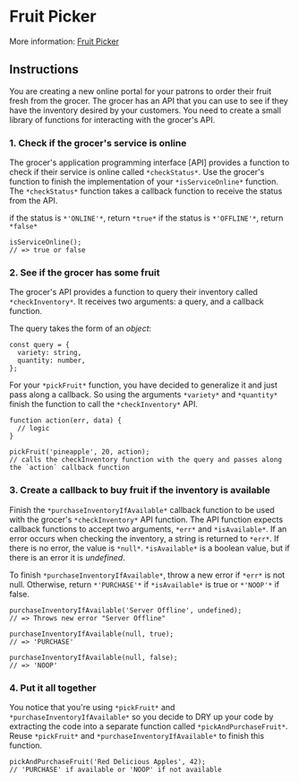 # Fruit Picker

More information: [Fruit Picker](https://exercism.org/tracks/javascript/exercises/fruit-picker)

## Instructions

You are creating a new online portal for your patrons to order their fruit fresh from the grocer. The grocer has an API that you can use to see if they have the inventory desired by your customers. You need to create a small library of functions for interacting with the grocer's API.

### 1. Check if the grocer's service is online

The grocer's application programming interface [API] provides a function to check if their service is online called `*checkStatus*`. Use the grocer's function to finish the implementation of your `*isServiceOnline*` function. The `*checkStatus*` function takes a callback function to receive the status from the API.

if the status is `*'ONLINE'*`, return `*true*`
if the status is `*'OFFLINE'*`, return `*false*`

```
isServiceOnline();
// => true or false
```

### 2. See if the grocer has some fruit

The grocer's API provides a function to query their inventory called `*checkInventory*`. It receives two arguments: a query, and a callback function.

The query takes the form of an _object_:

```
const query = {
  variety: string,
  quantity: number,
};
```

For your `*pickFruit*` function, you have decided to generalize it and just pass along a callback. So using the arguments `*variety*` and `*quantity*` finish the function to call the `*checkInventory*` API.

```
function action(err, data) {
  // logic
}

pickFruit('pineapple', 20, action);
// calls the checkInventory function with the query and passes along the `action` callback function
```

### 3. Create a callback to buy fruit if the inventory is available

Finish the `*purchaseInventoryIfAvailable*` callback function to be used with the grocer's `*checkInventory*` API function. The API function expects callback functions to accept two arguments, `*err*` and `*isAvailable*`. If an error occurs when checking the inventory, a string is returned to `*err*`. If there is no error, the value is `*null*`. `*isAvailable*` is a boolean value, but if there is an error it is _undefined_.

To finish `*purchaseInventoryIfAvailable*`, throw a new error if `*err*` is not null. Otherwise, return `*'PURCHASE'*` if `*isAvailable*` is true or `*'NOOP'*` if false.

```
purchaseInventoryIfAvailable('Server Offline', undefined);
// => Throws new error "Server Offline"

purchaseInventoryIfAvailable(null, true);
// => 'PURCHASE'

purchaseInventoryIfAvailable(null, false);
// => 'NOOP'
```

### 4. Put it all together

You notice that you're using `*pickFruit*` and `*purchaseInventoryIfAvailable*` so you decide to DRY up your code by extracting the code into a separate function called `*pickAndPurchaseFruit*`. Reuse `*pickFruit*` and `*purchaseInventoryIfAvailable*` to finish this function.

```
pickAndPurchaseFruit('Red Delicious Apples', 42);
// 'PURCHASE' if available or 'NOOP' if not available
```
